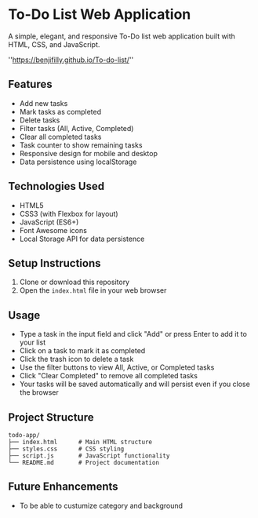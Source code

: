 # To-Do List Web Application

A simple, elegant, and responsive To-Do list web application built with HTML, CSS, and JavaScript.

''https://benjifilly.github.io/To-do-list/''

## Features

- Add new tasks
- Mark tasks as completed
- Delete tasks
- Filter tasks (All, Active, Completed)
- Clear all completed tasks
- Task counter to show remaining tasks
- Responsive design for mobile and desktop
- Data persistence using localStorage

## Technologies Used

- HTML5
- CSS3 (with Flexbox for layout)
- JavaScript (ES6+)
- Font Awesome icons
- Local Storage API for data persistence

## Setup Instructions

1. Clone or download this repository
2. Open the `index.html` file in your web browser

## Usage

- Type a task in the input field and click "Add" or press Enter to add it to your list
- Click on a task to mark it as completed
- Click the trash icon to delete a task
- Use the filter buttons to view All, Active, or Completed tasks
- Click "Clear Completed" to remove all completed tasks
- Your tasks will be saved automatically and will persist even if you close the browser

## Project Structure

```
todo-app/
├── index.html      # Main HTML structure
├── styles.css      # CSS styling
├── script.js       # JavaScript functionality
└── README.md       # Project documentation
```

## Future Enhancements

- To be able to custumize category and background
